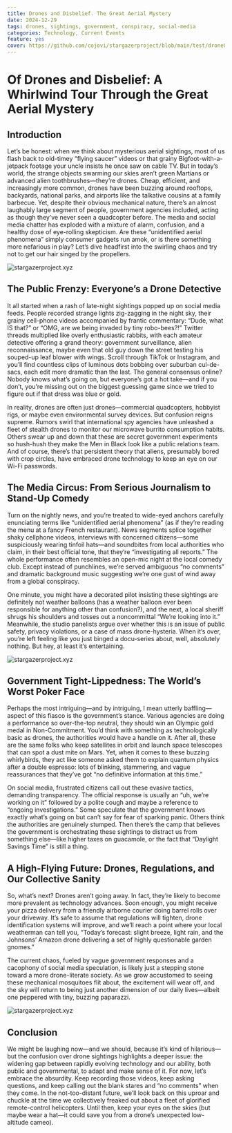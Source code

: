 ```yaml
---
title: Drones and Disbelief. The Great Aerial Mystery
date: 2024-12-29
tags: drones, sightings, government, conspiracy, social-media
categories: Technology, Current Events
feature: yes
cover: https://github.com/cojovi/stargazerproject/blob/main/test/drone0.webp?raw=true
---
```


# Of Drones and Disbelief: A Whirlwind Tour Through the Great Aerial Mystery

## Introduction
Let’s be honest: when we think about mysterious aerial sightings, most of us flash back to old-timey “flying saucer” videos or that grainy Bigfoot-with-a-jetpack footage your uncle insists he once saw on cable TV. But in today’s world, the strange objects swarming our skies aren’t green Martians or advanced alien toothbrushes—they’re drones. Cheap, efficient, and increasingly more common, drones have been buzzing around rooftops, backyards, national parks, and airports like the talkative cousins at a family barbecue. Yet, despite their obvious mechanical nature, there’s an almost laughably large segment of people, government agencies included, acting as though they’ve never seen a quadcopter before. The media and social media chatter has exploded with a mixture of alarm, confusion, and a healthy dose of eye-rolling skepticism. Are these “unidentified aerial phenomena” simply consumer gadgets run amok, or is there something more nefarious in play? Let’s dive headfirst into the swirling chaos and try not to get our hair singed by the propellers.

<img src="https://github.com/cojovi/stargazerproject/blob/main/test/drone1.png?raw=true" alt="stargazerproject.xyz">

## The Public Frenzy: Everyone’s a Drone Detective
It all started when a rash of late-night sightings popped up on social media feeds. People recorded strange lights zig-zagging in the night sky, their grainy cell-phone videos accompanied by frantic commentary: “Dude, what IS that?” or “OMG, are we being invaded by tiny robo-bees?!” Twitter threads multiplied like overly enthusiastic rabbits, with each amateur detective offering a grand theory: government surveillance, alien reconnaissance, maybe even that old guy down the street testing his souped-up leaf blower with wings. Scroll through TikTok or Instagram, and you’ll find countless clips of luminous dots bobbing over suburban cul-de-sacs, each edit more dramatic than the last. The general consensus online? Nobody knows what’s going on, but everyone’s got a hot take—and if you don’t, you’re missing out on the biggest guessing game since we tried to figure out if that dress was blue or gold.

In reality, drones are often just drones—commercial quadcopters, hobbyist rigs, or maybe even environmental survey devices. But confusion reigns supreme. Rumors swirl that international spy agencies have unleashed a fleet of stealth drones to monitor our microwave burrito consumption habits. Others swear up and down that these are secret government experiments so hush-hush they make the Men in Black look like a public relations team. And of course, there’s that persistent theory that aliens, presumably bored with crop circles, have embraced drone technology to keep an eye on our Wi-Fi passwords.  

## The Media Circus: From Serious Journalism to Stand-Up Comedy
Turn on the nightly news, and you’re treated to wide-eyed anchors carefully enunciating terms like “unidentified aerial phenomena” (as if they’re reading the menu at a fancy French restaurant). News segments splice together shaky cellphone videos, interviews with concerned citizens—some suspiciously wearing tinfoil hats—and soundbites from local authorities who claim, in their best official tone, that they’re “investigating all reports.” The whole performance often resembles an open-mic night at the local comedy club. Except instead of punchlines, we’re served ambiguous “no comments” and dramatic background music suggesting we’re one gust of wind away from a global conspiracy.

One minute, you might have a decorated pilot insisting these sightings are definitely not weather balloons (has a weather balloon ever been responsible for anything other than confusion?), and the next, a local sheriff shrugs his shoulders and tosses out a noncommittal “We’re looking into it.” Meanwhile, the studio panelists argue over whether this is an issue of public safety, privacy violations, or a case of mass drone-hysteria. When it’s over, you’re left feeling like you just binged a docu-series about, well, absolutely nothing. But hey, at least it’s entertaining.

<img src="https://github.com/cojovi/stargazerproject/blob/main/test/drone2.png?raw=true" alt="stargazerproject.xyz">

## Government Tight-Lippedness: The World’s Worst Poker Face
Perhaps the most intriguing—and by intriguing, I mean utterly baffling—aspect of this fiasco is the government’s stance. Various agencies are doing a performance so over-the-top neutral, they should win an Olympic gold medal in Non-Commitment. You’d think with something as technologically basic as drones, the authorities would have a handle on it. After all, these are the same folks who keep satellites in orbit and launch space telescopes that can spot a dust mite on Mars. Yet, when it comes to these buzzing whirlybirds, they act like someone asked them to explain quantum physics after a double espresso: lots of blinking, stammering, and vague reassurances that they’ve got “no definitive information at this time.”

On social media, frustrated citizens call out these evasive tactics, demanding transparency. The official response is usually an “uh, we’re working on it” followed by a polite cough and maybe a reference to “ongoing investigations.” Some speculate that the government knows exactly what’s going on but can’t say for fear of sparking panic. Others think the authorities are genuinely stumped. Then there’s the camp that believes the government is orchestrating these sightings to distract us from something else—like higher taxes on guacamole, or the fact that “Daylight Savings Time” is still a thing.

## A High-Flying Future: Drones, Regulations, and Our Collective Sanity
So, what’s next? Drones aren’t going away. In fact, they’re likely to become more prevalent as technology advances. Soon enough, you might receive your pizza delivery from a friendly airborne courier doing barrel rolls over your driveway. It’s safe to assume that regulations will tighten, drone identification systems will improve, and we’ll reach a point where your local weatherman can tell you, “Today’s forecast: slight breeze, light rain, and the Johnsons’ Amazon drone delivering a set of highly questionable garden gnomes.”

The current chaos, fueled by vague government responses and a cacophony of social media speculation, is likely just a stepping stone toward a more drone-literate society. As we grow accustomed to seeing these mechanical mosquitoes flit about, the excitement will wear off, and the sky will return to being just another dimension of our daily lives—albeit one peppered with tiny, buzzing paparazzi.

<img src="https://github.com/cojovi/stargazerproject/blob/main/test/drone3.png?raw=true" alt="stargazerproject.xyz">

## Conclusion
We might be laughing now—and we should, because it’s kind of hilarious—but the confusion over drone sightings highlights a deeper issue: the widening gap between rapidly evolving technology and our ability, both public and governmental, to adapt and make sense of it. For now, let’s embrace the absurdity. Keep recording those videos, keep asking questions, and keep calling out the blank stares and “no comments” when they come. In the not-too-distant future, we’ll look back on this uproar and chuckle at the time we collectively freaked out about a fleet of glorified remote-control helicopters. Until then, keep your eyes on the skies (but maybe wear a hat—it could save you from a drone’s unexpected low-altitude cameo).




